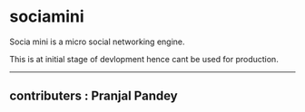 sociamini
=========

Socia mini is a micro social networking engine.

This is at initial stage of devlopment hence cant be used for production.

--------------------------------------------------------------------------
contributers : Pranjal Pandey
--------------------------------------------------------------------------
